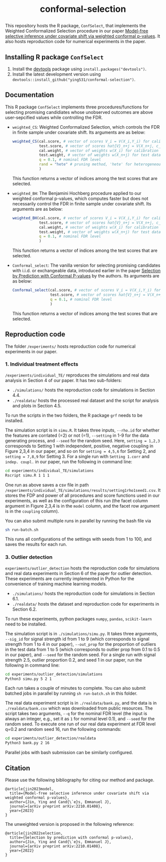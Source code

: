<h1 align="center">
<p> conformal-selection
</h1>

This repository hosts the R package, `ConfSelect`, that implements the Weighted Conformalized Selection procedure in our paper [Model-free selective inference under covariate shift via weighted conformal p-values](). It also hosts reproduction code for numerical experiments in the paper. 


## Installing R package `ConfSelect`

1. Install the [devtools](https://github.com/hadley/devtools) package using `install.packages("devtools")`.
2. Install the latest development version using `devtools::install_github("ying531/conformal-selection")`.
 

## Documentation

This R package `ConfSelect` implements three procedures/functions for selecting promising candidiates whose unobserved outcomes are above user-sepcified values while controlling the FDR. 

- `weighted_CS`: Weighted Conformalized Selection, which controls the FDR in finite sample under covariate shift. Its arguments are as below:

    ```R
    weighted_CS(cal.score, # vector of scores V_i = V(X_i,Y_i) for calibration data
                test.score, # vector of scores hat{V}_n+j = V(X_n+j, c_n+j) for test data
                cal.weight, # vector of weights w(X_i) for calibration data, where w() is the covariate shift from calibration to test distribution 
                test.weight, # vector of weights w(X_n+j) for test data
                q = 0.1, # nominal FDR level 
                rand = "hete" # pruning method, 'hete' for heterogeneous pruning, 'homo' for homogeneous pruning, 'dtm' for deterministic pruning
                )
    ```
    This function returns a vector of indices among the test scores that are selected.


- `weighted_BH`: The Benjamini Hochberg procedure applied to our weighted conformal p-values, which computes faster but does not necessarily control the FDR in finite sample under covariate shift. Its arguments are as below:

    ```R
    weighted_BH(cal.score, # vector of scores V_i = V(X_i,Y_i) for calibration data
                test.score, # vector of scores hat{V}_n+j = V(X_n+j, c_n+j) for test data
                cal.weight, # vector of weights w(X_i) for calibration data, where w() is the covariate shift from calibration to test distribution 
                test.weight, # vector of weights w(X_n+j) for test data
                q = 0.1, # nominal FDR level  
                )
    ```
    This function returns a vector of indices among the test scores that are selected.


- `Conformal_select`: The vanilla version for selecting promising candidates with i.i.d. or exchangeable data, introduced earlier in the paper [Selection by Prediction with Conformal P-values](https://arxiv.org/abs/2210.01408) by the authors. Its arguments are as below:

    ```R
    Conformal_select(cal.score, # vector of scores V_i = V(X_i,Y_i) for calibration data
                     test.score, # vector of scores hat{V}_n+j = V(X_n+j, c_n+j) for test data
                     q = 0.1, # nominal FDR level  
                     )
    ```
    This function returns a vector of indices among the test scores that are selected.


## Reproduction code

The folder `/experiments/` hosts reproduction code for numerical experiments in our paper. 

### 1. Individual treatment effects

`/experiments/individual_TE/` reproduces the simulations and real data analysis in Section 4 of our paper. It has two sub-folders:

- `./simulations/` hosts the reproduction code for simulations in Section 4.4. 
- `./realdata/` hosts the processed real dataset and the script for analysis and plots in Section 4.5. 

To run the scripts in the two folders, the R package `grf` needs to be installed. 

The simulation script is in `simu.R`. It takes three inputs, `--rho.id` for whether the features are corrlated (=2) or not (=1), `--setting` in 1-9 for the data generating process, and `--seed` for the random seed. Here, `setting = 1,2,3` corresponds to Setting 1 with independent, positive, negative coupling in Figure 2,3,4 in our paper, and so on for `setting = 4,5,6` for Setting 2, and `setting = 7,8,9` for Setting 3. For a single run with `Setting 1.corr` and `indep. coupl.` in our paper, run the following in command line:

```bash
cd experiments/individual_TE/simulations
Rscript simu.R 1 1 1
```

One run as above saves a csv file in path `/experiments/individual_TE/simulations/results/setting1rho1seed1.csv`. It stores the FDP and power of all procedures and score functions used in our experiments, as well as the configuration of this run (the facet column argument in Figure 2,3,4 is in the `model` column, and the facet row argument is in the `coupling` column). 

You can also submit multiple runs in parallel by running the bash file via

```bash
sh run-batch.sh
```

This runs all configurations of the settings with seeds from 1 to 100, and saves the results for each run. 

 




### 3. Outlier detection

`experiments/outlier_detection` hosts the reproduction code for simulations and real data experiments in Section 6 of the paper for outlier detection. These experiments are currently implemented in Python for the convenience of training machine learning models. 

- `./simulations/` hosts the reproduction code for simulations in Section 6.1. 
- `./realdata/` hosts the dataset and reproduction code for experiments in Section 6.2. 

To run these experiments, python packages `numpy`, `pandas`, `scikit-learn` need to be installed.

The simulation script is in `./simulations/simu.py`. It takes three arguments, `--sig_id` for signal strength id from 1 to 9 (which corresponds to signal strength from 1 to 4 in our paper), `--out_prop` for the proportion of outliers in the test data from 1 to 5 (which corresponds to outlier prop from 0.1 to 0.5 in our paper), and `--seed` for the random seed. For a single run with signal strength 2.5, outlier proportion 0.2, and seed 1 in our paper, run the following in command line:

```bash
cd experiments/outlier_detection/simulations
Python3 simu.py 5 2 1
```

Each run takes a couple of minutes to complete. You can also submit batched jobs in parallel by running `sh run-batch.sh` in this folder. 


The real data experiment script is in `./realdata/bank.py`, and the data is in `./realdata/bank.csv` which was downloaded from public resources. The script takes two arguments, `--q` for the nominal FDR level (the input is always an integer, e.g., set it as `1` for nominal level 0.1), and `--seed` for the random seed. To execute one run of our real data experiment at FDR level q=0.2 and random seed 16, run the following commands:

```bash
cd experiments/outlier_detection/realdata
Python3 bank.py 2 16
```

Parallel jobs with bash submission can be similarly configured. 


## Citation 

Please use the following bibliography for citing our method and package. 


```
@article{jin2023model,
  title={Model-free selective inference under covariate shift via weighted conformal p-values},
  author={Jin, Ying and Cand{\`e}s, Emmanuel J},
  journal={arXiv preprint arXiv:2210.01408},
  year={2023}
}
```

The unweighted version is proposed in the following reference:

```
@article{jin2022selection,
  title={Selection by prediction with conformal p-values},
  author={Jin, Ying and Cand{\`e}s, Emmanuel J},
  journal={arXiv preprint arXiv:2210.01408},
  year={2022}
}
```